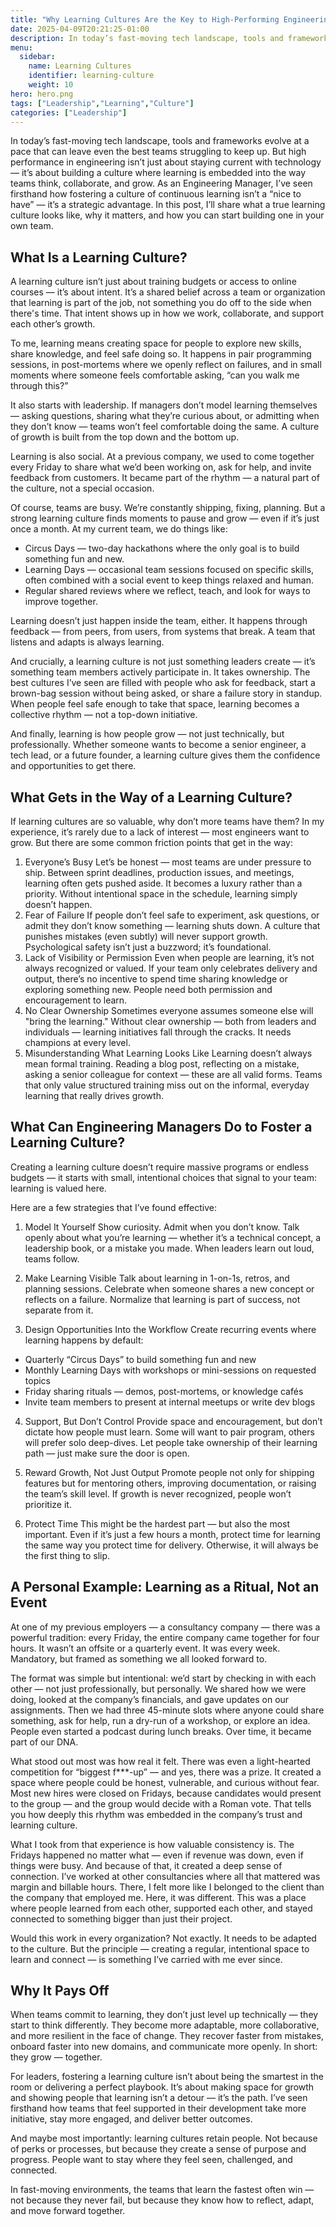 ```yaml
---
title: "Why Learning Cultures Are the Key to High-Performing Engineering Teams"
date: 2025-04-09T20:21:25-01:00
description: In today’s fast-moving tech landscape, tools and frameworks evolve at a pace that can leave even the best teams struggling to keep up. But high performance in engineering isn’t just about staying current with technology — it’s about building a culture where learning is embedded into the way teams think, collaborate, and grow. As an Engineering Manager, I’ve seen firsthand how fostering a culture of continuous learning isn’t a “nice to have” — it’s a strategic advantage. In this post, I’ll share what a true learning culture looks like, why it matters, and how you can start building one in your own team.
menu:
  sidebar:
    name: Learning Cultures
    identifier: learning-culture
    weight: 10
hero: hero.png
tags: ["Leadership","Learning","Culture"]
categories: ["Leadership"]
---
```


In today’s fast-moving tech landscape, tools and frameworks evolve at a pace that can leave even the best teams struggling to keep up. But high performance in engineering isn’t just about staying current with technology — it’s about building a culture where learning is embedded into the way teams think, collaborate, and grow. As an Engineering Manager, I’ve seen firsthand how fostering a culture of continuous learning isn’t a “nice to have” — it’s a strategic advantage. In this post, I’ll share what a true learning culture looks like, why it matters, and how you can start building one in your own team.

## What Is a Learning Culture?
A learning culture isn’t just about training budgets or access to online courses — it’s about intent. It’s a shared belief across a team or organization that learning is part of the job, not something you do off to the side when there's time. That intent shows up in how we work, collaborate, and support each other’s growth.

To me, learning means creating space for people to explore new skills, share knowledge, and feel safe doing so. It happens in pair programming sessions, in post-mortems where we openly reflect on failures, and in small moments where someone feels comfortable asking, “can you walk me through this?”

It also starts with leadership. If managers don’t model learning themselves — asking questions, sharing what they’re curious about, or admitting when they don’t know — teams won’t feel comfortable doing the same. A culture of growth is built from the top down and the bottom up.

Learning is also social. At a previous company, we used to come together every Friday to share what we’d been working on, ask for help, and invite feedback from customers. It became part of the rhythm — a natural part of the culture, not a special occasion.

Of course, teams are busy. We’re constantly shipping, fixing, planning. But a strong learning culture finds moments to pause and grow — even if it’s just once a month. At my current team, we do things like:

- Circus Days — two-day hackathons where the only goal is to build something fun and new.
- Learning Days — occasional team sessions focused on specific skills, often combined with a social event to keep things relaxed and human.
- Regular shared reviews where we reflect, teach, and look for ways to improve together.

Learning doesn’t just happen inside the team, either. It happens through feedback — from peers, from users, from systems that break. A team that listens and adapts is always learning.

And crucially, a learning culture is not just something leaders create — it’s something team members actively participate in. It takes ownership. The best cultures I’ve seen are filled with people who ask for feedback, start a brown-bag session without being asked, or share a failure story in standup. When people feel safe enough to take that space, learning becomes a collective rhythm — not a top-down initiative.

And finally, learning is how people grow — not just technically, but professionally. Whether someone wants to become a senior engineer, a tech lead, or a future founder, a learning culture gives them the confidence and opportunities to get there.

## What Gets in the Way of a Learning Culture?
If learning cultures are so valuable, why don’t more teams have them? In my experience, it’s rarely due to a lack of interest — most engineers want to grow. But there are some common friction points that get in the way:

1. Everyone’s Busy
Let’s be honest — most teams are under pressure to ship. Between sprint deadlines, production issues, and meetings, learning often gets pushed aside. It becomes a luxury rather than a priority. Without intentional space in the schedule, learning simply doesn’t happen.
2. Fear of Failure
If people don’t feel safe to experiment, ask questions, or admit they don’t know something — learning shuts down. A culture that punishes mistakes (even subtly) will never support growth. Psychological safety isn’t just a buzzword; it’s foundational.
3. Lack of Visibility or Permission
Even when people are learning, it’s not always recognized or valued. If your team only celebrates delivery and output, there’s no incentive to spend time sharing knowledge or exploring something new. People need both permission and encouragement to learn.
4. No Clear Ownership
Sometimes everyone assumes someone else will "bring the learning." Without clear ownership — both from leaders and individuals — learning initiatives fall through the cracks. It needs champions at every level.
5. Misunderstanding What Learning Looks Like
Learning doesn’t always mean formal training. Reading a blog post, reflecting on a mistake, asking a senior colleague for context — these are all valid forms. Teams that only value structured training miss out on the informal, everyday learning that really drives growth.

## What Can Engineering Managers Do to Foster a Learning Culture?
Creating a learning culture doesn’t require massive programs or endless budgets — it starts with small, intentional choices that signal to your team: learning is valued here.

Here are a few strategies that I’ve found effective:

1. Model It Yourself
Show curiosity. Admit when you don’t know. Talk openly about what you’re learning — whether it’s a technical concept, a leadership book, or a mistake you made. When leaders learn out loud, teams follow.

2. Make Learning Visible
Talk about learning in 1-on-1s, retros, and planning sessions. Celebrate when someone shares a new concept or reflects on a failure. Normalize that learning is part of success, not separate from it.

3. Design Opportunities Into the Workflow
Create recurring events where learning happens by default:

- Quarterly “Circus Days” to build something fun and new
- Monthly Learning Days with workshops or mini-sessions on requested topics
- Friday sharing rituals — demos, post-mortems, or knowledge cafés
- Invite team members to present at internal meetups or write dev blogs

4. Support, But Don’t Control
Provide space and encouragement, but don’t dictate how people must learn. Some will want to pair program, others will prefer solo deep-dives. Let people take ownership of their learning path — just make sure the door is open.

5. Reward Growth, Not Just Output
Promote people not only for shipping features but for mentoring others, improving documentation, or raising the team’s skill level. If growth is never recognized, people won’t prioritize it.

6. Protect Time
This might be the hardest part — but also the most important. Even if it’s just a few hours a month, protect time for learning the same way you protect time for delivery. Otherwise, it will always be the first thing to slip.

## A Personal Example: Learning as a Ritual, Not an Event
At one of my previous employers — a consultancy company — there was a powerful tradition: every Friday, the entire company came together for four hours. It wasn’t an offsite or a quarterly event. It was every week. Mandatory, but framed as something we all looked forward to.

The format was simple but intentional: we’d start by checking in with each other — not just professionally, but personally. We shared how we were doing, looked at the company’s financials, and gave updates on our assignments. Then we had three 45-minute slots where anyone could share something, ask for help, run a dry-run of a workshop, or explore an idea. People even started a podcast during lunch breaks. Over time, it became part of our DNA.

What stood out most was how real it felt. There was even a light-hearted competition for “biggest f***-up” — and yes, there was a prize. It created a space where people could be honest, vulnerable, and curious without fear. Most new hires were closed on Fridays, because candidates would present to the group — and the group would decide with a Roman vote. That tells you how deeply this rhythm was embedded in the company’s trust and learning culture.

What I took from that experience is how valuable consistency is. The Fridays happened no matter what — even if revenue was down, even if things were busy. And because of that, it created a deep sense of connection. I’ve worked at other consultancies where all that mattered was margin and billable hours. There, I felt more like I belonged to the client than the company that employed me. Here, it was different. This was a place where people learned from each other, supported each other, and stayed connected to something bigger than just their project.

Would this work in every organization? Not exactly. It needs to be adapted to the culture. But the principle — creating a regular, intentional space to learn and connect — is something I’ve carried with me ever since.

## Why It Pays Off
When teams commit to learning, they don’t just level up technically — they start to think differently. They become more adaptable, more collaborative, and more resilient in the face of change. They recover faster from mistakes, onboard faster into new domains, and communicate more openly. In short: they grow — together.

For leaders, fostering a learning culture isn’t about being the smartest in the room or delivering a perfect playbook. It’s about making space for growth and showing people that learning isn’t a detour — it’s the path. I’ve seen firsthand how teams that feel supported in their development take more initiative, stay more engaged, and deliver better outcomes.

And maybe most importantly: learning cultures retain people. Not because of perks or processes, but because they create a sense of purpose and progress. People want to stay where they feel seen, challenged, and connected.

In fast-moving environments, the teams that learn the fastest often win — not because they never fail, but because they know how to reflect, adapt, and move forward together.